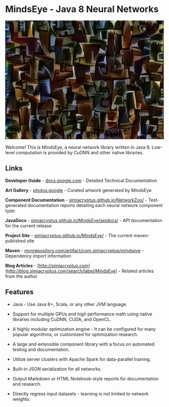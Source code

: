 

# MindsEye - Java 8 Neural Networks

[![Sample Texture cresated by MindsEye](StyleTransferDemo.12.png)](https://photos.app.goo.gl/5SeREKdmYuIzMSv12)
 
Welcome! This is MindsEye, a neural network library written in Java 8. Low-level computation is provided by CuDNN and other native libraries.

## Links

**Developer Guide** - [docs.google.com](https://docs.google.com/document/d/15SzONTa9D5sR-3fehFPm_GWCQxhht0A7IjR_1_vIlk4/edit?usp=sharing) - Detailed Technical Documentation

**Art Gallery** - [photos.google](https://photos.app.goo.gl/5SeREKdmYuIzMSv12) - Curated artwork generated by MindsEye

**Component Documentation** - [simiacryptus.github.io/NetworkZoo/](https://simiacryptus.github.io/NetworkZoo/layers/index.html) - Test-generated documentation reports detailing each neural network component type.

**JavaDocs** - [simiacryptus.github.io/MindsEye/apidocs/](https://simiacryptus.github.io/MindsEye/apidocs/index.html) - API documentation for the current release

**Project Site** - [simiacryptus.github.io/MindsEye/](https://simiacryptus.github.io/MindsEye/) - The current maven-published site

**Maven** - [mvnrepository.com/artifact/com.simiacryptus/mindseye](http://mvnrepository.com/artifact/com.simiacryptus/mindseye) - Dependency import information

**Blog Articles** - [http://simiacryptus.com](http://blog.simiacryptus.com/search/label/MindsEye) - Related articles from the author

## Features

* Java - Use Java 8+, Scala, or any other JVM language.

* Support for multiple GPUs and high performance math using native libraries including CuDNN, CUDA, and OpenCL.

* A highly modular optimization engine - It can be configured for many popular algorithms, or customized for optimization research. 

* A large and extensible component library with a focus on automated testing and documentation.

* Utilize server clusters with Apache Spark for data-parallel training.

* Built-in JSON serialization for all networks.

* Output Markdown or HTML Notebook-style reports for documentation and research.

* Directly regress input datasets - learning is not limited to network weights.

